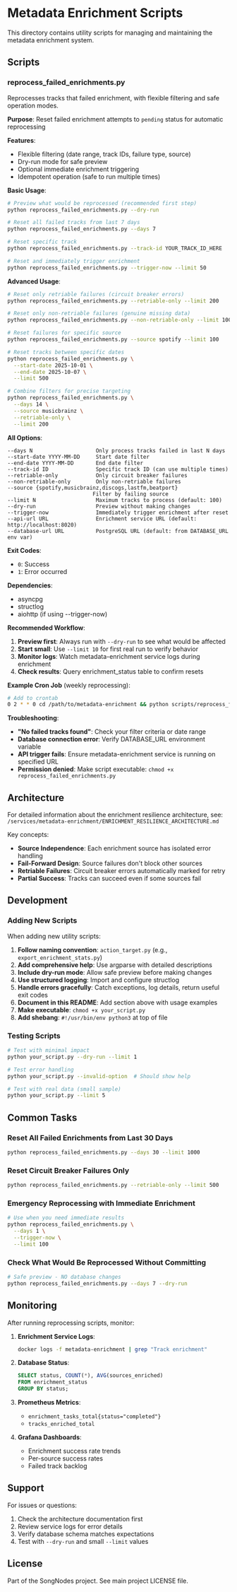 # Metadata Enrichment Scripts

This directory contains utility scripts for managing and maintaining the metadata enrichment system.

## Scripts

### reprocess_failed_enrichments.py

Reprocesses tracks that failed enrichment, with flexible filtering and safe operation modes.

**Purpose**: Reset failed enrichment attempts to `pending` status for automatic reprocessing

**Features**:
- Flexible filtering (date range, track IDs, failure type, source)
- Dry-run mode for safe preview
- Optional immediate enrichment triggering
- Idempotent operation (safe to run multiple times)

**Basic Usage**:

```bash
# Preview what would be reprocessed (recommended first step)
python reprocess_failed_enrichments.py --dry-run

# Reset all failed tracks from last 7 days
python reprocess_failed_enrichments.py --days 7

# Reset specific track
python reprocess_failed_enrichments.py --track-id YOUR_TRACK_ID_HERE

# Reset and immediately trigger enrichment
python reprocess_failed_enrichments.py --trigger-now --limit 50
```

**Advanced Usage**:

```bash
# Reset only retriable failures (circuit breaker errors)
python reprocess_failed_enrichments.py --retriable-only --limit 200

# Reset only non-retriable failures (genuine missing data)
python reprocess_failed_enrichments.py --non-retriable-only --limit 100

# Reset failures for specific source
python reprocess_failed_enrichments.py --source spotify --limit 100

# Reset tracks between specific dates
python reprocess_failed_enrichments.py \
  --start-date 2025-10-01 \
  --end-date 2025-10-07 \
  --limit 500

# Combine filters for precise targeting
python reprocess_failed_enrichments.py \
  --days 14 \
  --source musicbrainz \
  --retriable-only \
  --limit 200
```

**All Options**:

```
--days N                    Only process tracks failed in last N days
--start-date YYYY-MM-DD     Start date filter
--end-date YYYY-MM-DD       End date filter
--track-id ID               Specific track ID (can use multiple times)
--retriable-only            Only circuit breaker failures
--non-retriable-only        Only non-retriable failures
--source {spotify,musicbrainz,discogs,lastfm,beatport}
                           Filter by failing source
--limit N                   Maximum tracks to process (default: 100)
--dry-run                   Preview without making changes
--trigger-now               Immediately trigger enrichment after reset
--api-url URL               Enrichment service URL (default: http://localhost:8020)
--database-url URL          PostgreSQL URL (default: from DATABASE_URL env var)
```

**Exit Codes**:
- `0`: Success
- `1`: Error occurred

**Dependencies**:
- asyncpg
- structlog
- aiohttp (if using --trigger-now)

**Recommended Workflow**:

1. **Preview first**: Always run with `--dry-run` to see what would be affected
2. **Start small**: Use `--limit 10` for first real run to verify behavior
3. **Monitor logs**: Watch metadata-enrichment service logs during enrichment
4. **Check results**: Query enrichment_status table to confirm resets

**Example Cron Job** (weekly reprocessing):

```bash
# Add to crontab
0 2 * * 0 cd /path/to/metadata-enrichment && python scripts/reprocess_failed_enrichments.py --days 7 --limit 500 >> /var/log/reprocess_enrichments.log 2>&1
```

**Troubleshooting**:

- **"No failed tracks found"**: Check your filter criteria or date range
- **Database connection error**: Verify DATABASE_URL environment variable
- **API trigger fails**: Ensure metadata-enrichment service is running on specified URL
- **Permission denied**: Make script executable: `chmod +x reprocess_failed_enrichments.py`

## Architecture

For detailed information about the enrichment resilience architecture, see:
`/services/metadata-enrichment/ENRICHMENT_RESILIENCE_ARCHITECTURE.md`

Key concepts:
- **Source Independence**: Each enrichment source has isolated error handling
- **Fail-Forward Design**: Source failures don't block other sources
- **Retriable Failures**: Circuit breaker errors automatically marked for retry
- **Partial Success**: Tracks can succeed even if some sources fail

## Development

### Adding New Scripts

When adding new utility scripts:

1. **Follow naming convention**: `action_target.py` (e.g., `export_enrichment_stats.py`)
2. **Add comprehensive help**: Use argparse with detailed descriptions
3. **Include dry-run mode**: Allow safe preview before making changes
4. **Use structured logging**: Import and configure structlog
5. **Handle errors gracefully**: Catch exceptions, log details, return useful exit codes
6. **Document in this README**: Add section above with usage examples
7. **Make executable**: `chmod +x your_script.py`
8. **Add shebang**: `#!/usr/bin/env python3` at top of file

### Testing Scripts

```bash
# Test with minimal impact
python your_script.py --dry-run --limit 1

# Test error handling
python your_script.py --invalid-option  # Should show help

# Test with real data (small sample)
python your_script.py --limit 5
```

## Common Tasks

### Reset All Failed Enrichments from Last 30 Days

```bash
python reprocess_failed_enrichments.py --days 30 --limit 1000
```

### Reset Circuit Breaker Failures Only

```bash
python reprocess_failed_enrichments.py --retriable-only --limit 500
```

### Emergency Reprocessing with Immediate Enrichment

```bash
# Use when you need immediate results
python reprocess_failed_enrichments.py \
  --days 1 \
  --trigger-now \
  --limit 100
```

### Check What Would Be Reprocessed Without Committing

```bash
# Safe preview - NO database changes
python reprocess_failed_enrichments.py --days 7 --dry-run
```

## Monitoring

After running reprocessing scripts, monitor:

1. **Enrichment Service Logs**:
   ```bash
   docker logs -f metadata-enrichment | grep "Track enrichment"
   ```

2. **Database Status**:
   ```sql
   SELECT status, COUNT(*), AVG(sources_enriched)
   FROM enrichment_status
   GROUP BY status;
   ```

3. **Prometheus Metrics**:
   - `enrichment_tasks_total{status="completed"}`
   - `tracks_enriched_total`

4. **Grafana Dashboards**:
   - Enrichment success rate trends
   - Per-source success rates
   - Failed track backlog

## Support

For issues or questions:
1. Check the architecture documentation first
2. Review service logs for error details
3. Verify database schema matches expectations
4. Test with `--dry-run` and small `--limit` values

## License

Part of the SongNodes project. See main project LICENSE file.
